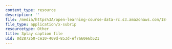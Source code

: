 ```yaml
---
content_type: resource
description: ''
file: /media/https%3A/open-learning-course-data-rc.s3.amazonaws.com/18-01-single-variable-calculus-fall-2006/0d2872b0ce10409d853def7a60e6b521_60VGKnYBpbg.srt
file_type: application/x-subrip
resourcetype: Other
title: 3play caption file
uid: 0d2872b0-ce10-409d-853d-ef7a60e6b521
---
```

